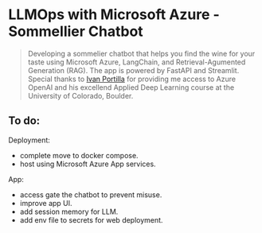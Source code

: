 # LLMOps with Microsoft Azure - Sommellier Chatbot
> Developing a sommelier chatbot that helps you find the wine for your taste using Microsoft Azure, LangChain, and Retrieval-Agumented Generation (RAG). The app is powered by FastAPI and Streamlit. Special thanks to [Ivan Portilla](https://github.com/iportilla) for providing me access to Azure OpenAI and his excellend Applied Deep Learning course at the University of Colorado, Boulder.

## To do:

Deployment:
- complete move to docker compose.
- host using Microsoft Azure App services.

App:
- access gate the chatbot to prevent misuse.
- improve app UI.
- add session memory for LLM.
- add env file to secrets for web deployment.
